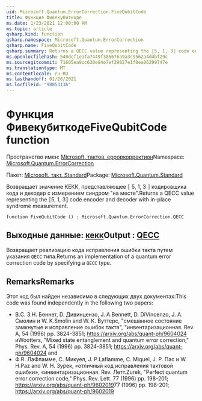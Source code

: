 ```yaml
---
uid: Microsoft.Quantum.ErrorCorrection.FiveQubitCode
title: Функция Фивекубиткоде
ms.date: 1/23/2021 12:00:00 AM
ms.topic: article
qsharp.kind: function
qsharp.namespace: Microsoft.Quantum.ErrorCorrection
qsharp.name: FiveQubitCode
qsharp.summary: Returns a QECC value representing the ⟦5, 1, 3⟧ code encoder and decoder with in-place syndrome measurement.
ms.openlocfilehash: 540dcf1eafa7449f386676a9a3c9562a4d4bf29c
ms.sourcegitcommit: 71605ea9cc630e84e7ef29027e1f0ea06299747e
ms.translationtype: MT
ms.contentlocale: ru-RU
ms.lasthandoff: 01/26/2021
ms.locfileid: "98853136"
---
```

# <a name="fivequbitcode-function"></a><span data-ttu-id="9ecf9-102">Функция Фивекубиткоде</span><span class="sxs-lookup"><span data-stu-id="9ecf9-102">FiveQubitCode function</span></span>

<span data-ttu-id="9ecf9-103">Пространство имен: [Microsoft. тактов. ерроркорректион](xref:Microsoft.Quantum.ErrorCorrection)</span><span class="sxs-lookup"><span data-stu-id="9ecf9-103">Namespace: [Microsoft.Quantum.ErrorCorrection](xref:Microsoft.Quantum.ErrorCorrection)</span></span>

<span data-ttu-id="9ecf9-104">Пакет: [Microsoft. такт. Standard](https://nuget.org/packages/Microsoft.Quantum.Standard)</span><span class="sxs-lookup"><span data-stu-id="9ecf9-104">Package: [Microsoft.Quantum.Standard](https://nuget.org/packages/Microsoft.Quantum.Standard)</span></span>


<span data-ttu-id="9ecf9-105">Возвращает значение КЕКК, представляющее ⟦ 5, 1, 3 ⟧ кодировщика кода и декодер с измерением синдром "на месте".</span><span class="sxs-lookup"><span data-stu-id="9ecf9-105">Returns a QECC value representing the ⟦5, 1, 3⟧ code encoder and decoder with in-place syndrome measurement.</span></span>

```qsharp
function FiveQubitCode () : Microsoft.Quantum.ErrorCorrection.QECC
```


## <a name="output--qecc"></a><span data-ttu-id="9ecf9-106">Выходные данные: [кекк](xref:Microsoft.Quantum.ErrorCorrection.QECC)</span><span class="sxs-lookup"><span data-stu-id="9ecf9-106">Output : [QECC](xref:Microsoft.Quantum.ErrorCorrection.QECC)</span></span>

<span data-ttu-id="9ecf9-107">Возвращает реализацию кода исправления ошибки такта путем указания `QECC` типа.</span><span class="sxs-lookup"><span data-stu-id="9ecf9-107">Returns an implementation of a quantum error correction code by specifying a `QECC` type.</span></span>

## <a name="remarks"></a><span data-ttu-id="9ecf9-108">Remarks</span><span class="sxs-lookup"><span data-stu-id="9ecf9-108">Remarks</span></span>

<span data-ttu-id="9ecf9-109">Этот код был найден независимо в следующих двух документах:</span><span class="sxs-lookup"><span data-stu-id="9ecf9-109">This code was found independently in the following two papers:</span></span>

- <span data-ttu-id="9ecf9-110">В.</span><span class="sxs-lookup"><span data-stu-id="9ecf9-110">C.</span></span> <span data-ttu-id="9ecf9-111">З.</span><span class="sxs-lookup"><span data-stu-id="9ecf9-111">H.</span></span> <span data-ttu-id="9ecf9-112">Беннет, D. Дивинцензо, J. A.</span><span class="sxs-lookup"><span data-stu-id="9ecf9-112">Bennett, D. DiVincenzo, J. A.</span></span> <span data-ttu-id="9ecf9-113">Смолин и W. K.</span><span class="sxs-lookup"><span data-stu-id="9ecf9-113">Smolin and W. K.</span></span> <span data-ttu-id="9ecf9-114">Вуттерс, "смешанное состояние замкнутые и исправление ошибок такта", "инвентаризационная. Rev. A, 54 (1996) pp. 3824-3851; https://arxiv.org/abs/quant-ph/9604024 и</span><span class="sxs-lookup"><span data-stu-id="9ecf9-114">Wootters, "Mixed state entanglement and quantum error correction," Phys. Rev. A, 54 (1996) pp. 3824-3851; https://arxiv.org/abs/quant-ph/9604024 and</span></span>
- <span data-ttu-id="9ecf9-115">Ф.</span><span class="sxs-lookup"><span data-stu-id="9ecf9-115">R.</span></span> <span data-ttu-id="9ecf9-116">ЛаФламме, C. Микуел, J. P.</span><span class="sxs-lookup"><span data-stu-id="9ecf9-116">Laflamme, C. Miquel, J. P.</span></span> <span data-ttu-id="9ecf9-117">Пас и W. H.</span><span class="sxs-lookup"><span data-stu-id="9ecf9-117">Paz and W. H.</span></span> <span data-ttu-id="9ecf9-118">Зурек, «отличный код исправления тактовой ошибки», «инвентаризационная. Rev. Летт.</span><span class="sxs-lookup"><span data-stu-id="9ecf9-118">Zurek, "Perfect quantum error correction code," Phys. Rev. Lett.</span></span> <span data-ttu-id="9ecf9-119">77 (1996) pp. 198-201; https://arxiv.org/abs/quant-ph/9602019</span><span class="sxs-lookup"><span data-stu-id="9ecf9-119">77 (1996) pp. 198-201; https://arxiv.org/abs/quant-ph/9602019</span></span>